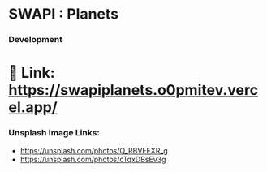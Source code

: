 # SWAPI : Planets

### Development

# 🔧 Link: https://swapiplanets.o0pmitev.vercel.app/



### Unsplash Image Links: 

* https://unsplash.com/photos/Q_RBVFFXR_g
* https://unsplash.com/photos/cTqxDBsEv3g